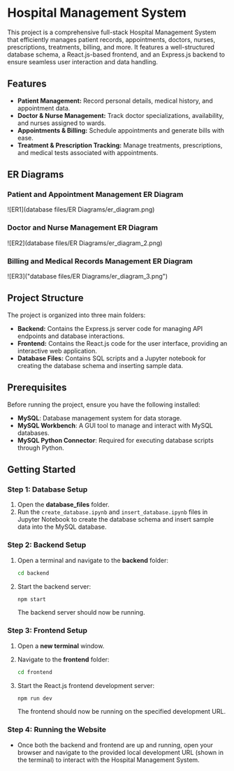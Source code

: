 # Hospital Management System

This project is a comprehensive full-stack Hospital Management System that efficiently manages patient records, appointments, doctors, nurses, prescriptions, treatments, billing, and more. It features a well-structured database schema, a React.js-based frontend, and an Express.js backend to ensure seamless user interaction and data handling.

## Features

- **Patient Management:** Record personal details, medical history, and appointment data.
- **Doctor & Nurse Management:** Track doctor specializations, availability, and nurses assigned to wards.
- **Appointments & Billing:** Schedule appointments and generate bills with ease.
- **Treatment & Prescription Tracking:** Manage treatments, prescriptions, and medical tests associated with appointments.

## ER Diagrams

### Patient and Appointment Management ER Diagram
![ER1](database files/ER Diagrams/er_diagram.png)

### Doctor and Nurse Management ER Diagram
![ER2](database files/ER Diagrams/er_diagram_2.png)

### Billing and Medical Records Management ER Diagram
![ER3]("database files/ER Diagrams/er_diagram_3.png")

## Project Structure

The project is organized into three main folders:

- **Backend:** Contains the Express.js server code for managing API endpoints and database interactions.
- **Frontend:** Contains the React.js code for the user interface, providing an interactive web application.
- **Database Files:** Contains SQL scripts and a Jupyter notebook for creating the database schema and inserting sample data.

## Prerequisites

Before running the project, ensure you have the following installed:

- **MySQL**: Database management system for data storage.
- **MySQL Workbench**: A GUI tool to manage and interact with MySQL databases.
- **MySQL Python Connector**: Required for executing database scripts through Python.

## Getting Started

### Step 1: Database Setup

1. Open the **database_files** folder.
2. Run the `create_database.ipynb` and `insert_database.ipynb` files in Jupyter Notebook to create the database schema and insert sample data into the MySQL database.

### Step 2: Backend Setup

1. Open a terminal and navigate to the **backend** folder:

   ```bash
   cd backend
   ```

2. Start the backend server:

   ```bash
   npm start
   ```

   The backend server should now be running.

### Step 3: Frontend Setup

1. Open a **new terminal** window.
2. Navigate to the **frontend** folder:

   ```bash
   cd frontend
   ```

3. Start the React.js frontend development server:

   ```bash
   npm run dev
   ```

   The frontend should now be running on the specified development URL.

### Step 4: Running the Website

- Once both the backend and frontend are up and running, open your browser and navigate to the provided local development URL (shown in the terminal) to interact with the Hospital Management System.
